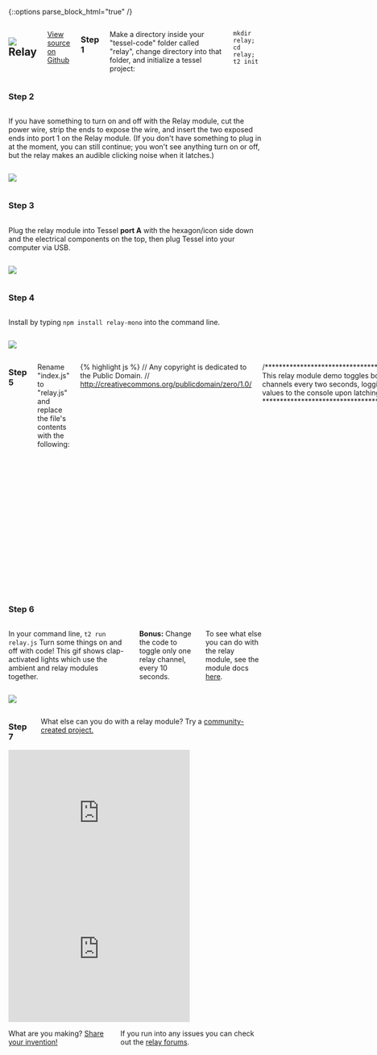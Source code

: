 {::options parse_block_html="true" /}

<div class="row">
<div class="large-12 columns">

## <img class="constrain-sm" src="//i.imgur.com/PzU7IQ1.png"> Relay

[<i class="fa fa-github"></i> View source on Github](https://github.com/tessel/relay-mono)

### Step 1

Make a directory inside your "tessel-code" folder called "relay", change directory into that folder, and initialize a tessel project:

`mkdir relay; cd relay; t2 init`

</div>
</div>

<div class="row">
<div class="large-12 columns">

### Step 2

</div>
</div>

<div class="row">
<div class="large-6 columns">

If you have something to turn on and off with the Relay module, cut the power wire, strip the ends to expose the wire, and insert the two exposed ends into port 1 on the Relay module. (If you don't have something to plug in at the moment, you can still continue; you won't see anything turn on or off, but the relay makes an audible clicking noise when it latches.)

</div>
<div class="large-6 columns">

![](http://i.imgur.com/kMdQPqz.jpg)

</div>
</div>

<div class="row">
<div class="large-12 columns">

### Step 3

</div>
</div>

<div class="row">
<div class="large-6 columns">

Plug the relay module into Tessel **port A** with the hexagon/icon side down and the electrical components on the top, then plug Tessel into your computer via USB.

</div>
<div class="large-6 columns">

![](http://i.imgur.com/XKJHJEw.jpg)

</div>
</div>

<div class="row">
<div class="large-12 columns">

### Step 4

</div>
</div>

<div class="row">
<div class="large-6 columns">

Install by typing `npm install relay-mono` into the command line.

</div>
<div class="large-6 columns">

![](//i.imgur.com/1e7hZO0.jpg)

</div>
</div>

<div class="row">
<div class="large-12 columns">

### Step 5

Rename "index.js" to "relay.js" and replace the file's contents with the following:

{% highlight js %}
// Any copyright is dedicated to the Public Domain.
// http://creativecommons.org/publicdomain/zero/1.0/

/*********************************************
This relay module demo toggles both relay
channels every two seconds, logging the new
values to the console upon latching.
*********************************************/

var tessel = require('tessel');
var relaylib = require('relay-mono');

var relay = relaylib.use(tessel.port['A']);

// Wait for the module to connect
relay.on('ready', function relayReady () {
  console.log('Ready! Toggling relays...');
  setInterval(function toggle() {
    // Toggle relay channel 1
    relay.toggle(1, function toggleOneResult(err) {
      if (err) console.log("Err toggling 1", err);
    });
    // Toggle relay channel 2
    relay.toggle(2, function toggleTwoResult(err) {
      if (err) console.log("Err toggling 2", err);
    });
  }, 2000); // Every 2 seconds (2000ms)
});

// When a relay channel is set, it emits the 'latch' event
relay.on('latch', function(channel, value) {
  console.log('latch on relay channel ' + channel + ' switched to', value);
});
{% endhighlight %}

Save the file.

</div>
</div>

<div class="row">
<div class="large-12 columns">

### Step 6

</div>
</div>

<div class="row">
<div class="large-6 columns">

In your command line, `t2 run relay.js` Turn some things on and off with code! This gif shows clap-activated lights which use the ambient and relay modules together.  

**Bonus:** Change the code to toggle only one relay channel, every 10 seconds.  

To see what else you can do with the relay module, see the module docs [here](https://github.com/tessel/relay-mono).

</div>
<div class="large-6 columns">

![](http://i.imgur.com/ypBLeqQ.gif)

</div>
</div>

<div class="row">
<div class="large-12 columns">

### Step 7

What else can you do with a relay module? Try a [community-created project.](http://tessel.io/projects)

</div>
</div>

<div class="row">
<div class="large-6 columns left">
<iframe frameborder="0" height="270" scrolling="no" src="http://tessel.hackster.io/paigereads/gprs-trigger/embed" width="360"></iframe>
</div>

<div class="large-6 columns left">
<iframe frameborder="0" height="270" scrolling="no" src="http://tessel.hackster.io/ifoundthemeaningoflife/website-down-alarm/embed" width="360"></iframe>
</div>
</div>

<div class="row">
<div class="large-12 columns">

What are you making? [Share your invention!](http://tessel.hackster.io/)

If you run into any issues you can check out the [relay forums](https://forums.tessel.io/c/modules/relay).

</div>
</div>

